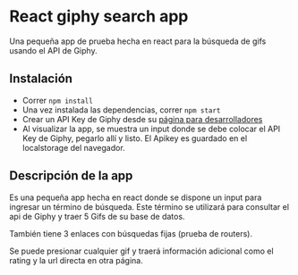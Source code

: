 # React giphy search app

Una pequeña app de prueba hecha en react para la búsqueda de gifs usando el API de Giphy.

## Instalación

- Correr `npm install` 
- Una vez instalada las dependencias, correr `npm start`
- Crear un API Key de Giphy desde su [página para desarrolladores](https://developers.giphy.com/)
- Al visualizar la app, se muestra un input donde se debe colocar el API Key de Giphy, pegarlo allí y listo. El Apikey es guardado en el localstorage del navegador.

## Descripción de la app

Es una pequeña app hecha en react donde se dispone un input para ingresar un término de búsqueda. Este término se utilizará para consultar el api de Giphy y traer 5 Gifs de su base de datos.

También tiene 3 enlaces con búsquedas fijas (prueba de routers).

Se puede presionar cualquier gif y traerá información adicional como el rating y la url directa en otra página.
